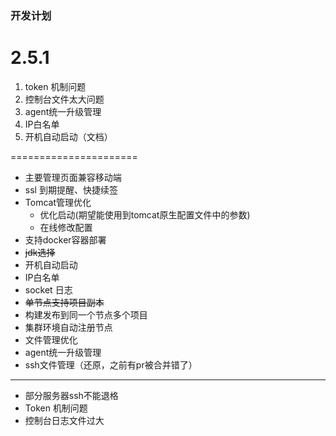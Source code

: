 ### 开发计划

# 2.5.1

1. token 机制问题
2. 控制台文件太大问题
3. agent统一升级管理
4. IP白名单
5. 开机自动启动（文档）

======================



* 主要管理页面兼容移动端
* ssl 到期提醒、快捷续签
* Tomcat管理优化
    * 优化启动(期望能使用到tomcat原生配置文件中的参数)
    * 在线修改配置
* 支持docker容器部署
* ~~jdk选择~~
* 开机自动启动
* IP白名单
* socket 日志
* ~~单节点支持项目副本~~
* 构建发布到同一个节点多个项目
* 集群环境自动注册节点
* 文件管理优化
* agent统一升级管理
* ssh文件管理（还原，之前有pr被合并错了）

--------------------

* 部分服务器ssh不能退格
* Token 机制问题
* 控制台日志文件过大
   
